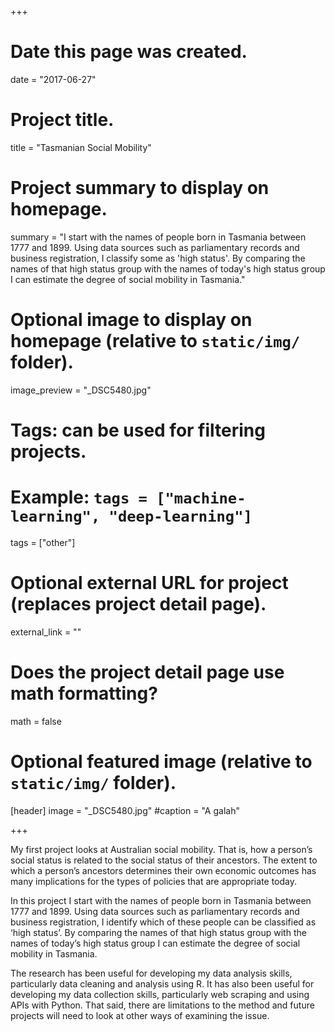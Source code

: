 +++
# Date this page was created.
date = "2017-06-27"

# Project title.
title = "Tasmanian Social Mobility"

# Project summary to display on homepage.
summary = "I start with the names of people born in Tasmania between 1777 and 1899. Using data sources such as parliamentary records and business registration, I classify some as 'high status'. By comparing the names of that high status group with the names of today's high status group I can estimate the degree of social mobility in Tasmania."

# Optional image to display on homepage (relative to `static/img/` folder).
image_preview = "_DSC5480.jpg"

# Tags: can be used for filtering projects.
# Example: `tags = ["machine-learning", "deep-learning"]`
tags = ["other"]

# Optional external URL for project (replaces project detail page).
external_link = ""

# Does the project detail page use math formatting?
math = false

# Optional featured image (relative to `static/img/` folder).
[header]
image = "_DSC5480.jpg"
#caption = "A galah"

+++

My first project looks at Australian social mobility. That is, how a person’s social status is related to the social status of their ancestors. The extent to which a person’s ancestors determines their own economic outcomes has many implications for the types of policies that are appropriate today. 

In this project I start with the names of people born in Tasmania between 1777 and 1899. Using data sources such as parliamentary records and business registration, I identify which of these people can be classified as ‘high status’. By comparing the names of that high status group with the names of today’s high status group I can estimate the degree of social mobility in Tasmania.

The research has been useful for developing my data analysis skills, particularly data cleaning and analysis using R. It has also been useful for developing my data collection skills, particularly web scraping and using APIs with Python. That said, there are limitations to the method and future projects will need to look at other ways of examining the issue.
